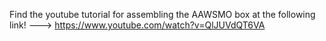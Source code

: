 Find the youtube tutorial for assembling the AAWSMO box at the following link! ---> https://www.youtube.com/watch?v=QlJUVdQT6VA
